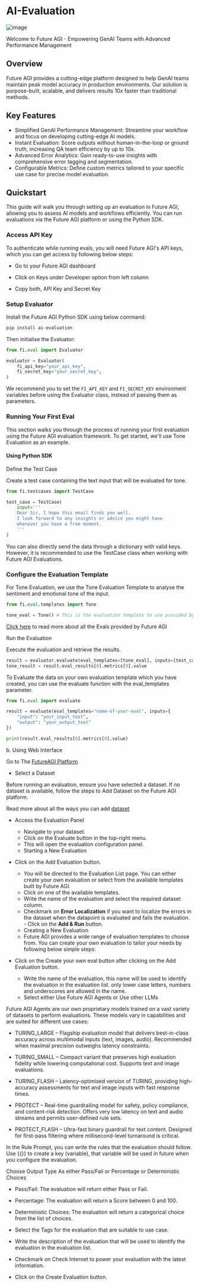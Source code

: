 # AI-Evaluation

![image](https://github.com/user-attachments/assets/c70a647f-ad3b-46a1-a693-77f7bbff39a2)


Welcome to Future AGI - Empowering GenAI Teams with Advanced Performance Management

## Overview
Future AGI provides a cutting-edge platform designed to help GenAI teams maintain peak model accuracy in production environments. Our solution is purpose-built, scalable, and delivers results 10x faster than traditional methods.

## Key Features

- Simplified GenAI Performance Management: Streamline your workflow and focus on developing cutting-edge AI models.
- Instant Evaluation: Score outputs without human-in-the-loop or ground truth, increasing QA team efficiency by up to 10x.
- Advanced Error Analytics: Gain ready-to-use insights with comprehensive error tagging and segmentation.
- Configurable Metrics: Define custom metrics tailored to your specific use case for precise model evaluation.


## Quickstart
This guide will walk you through setting up an evaluation in Future AGI, allowing you to assess AI models and workflows efficiently. You can run evaluations via the Future AGI platform or using the Python SDK.

### Access API Key
To authenticate while running evals, you will need Future AGI's API keys, which you can get access by following below steps:

- Go to your Future AGI dashboard

- Click on Keys under Developer option from left column

- Copy both, API Key and Secret Key

### Setup Evaluator
Install the Future AGI Python SDK using below command:
```bash
pip install ai-evaluation
```
Then initialise the Evaluator:
```python
from fi.eval import Evaluator

evaluator = Evaluator(
    fi_api_key="your_api_key",
    fi_secret_key="your_secret_key",
)
```
We recommend you to set the `FI_API_KEY` and `FI_SECRET_KEY` environment variables before using the Evaluator class, instead of passing them as parameters.

### Running Your First Eval
This section walks you through the process of running your first evaluation using the Future AGI evaluation framework. To get started, we'll use Tone Evaluation as an example.

#### Using Python SDK
Define the Test Case

Create a test case containing the text input that will be evaluated for tone.
```python
from fi.testcases import TestCase

test_case = TestCase(
    input='''
    Dear Sir, I hope this email finds you well. 
    I look forward to any insights or advice you might have 
    whenever you have a free moment.
    '''
)
```
You can also directly send the data through a dictionary with valid keys. However, it is recommended to use the TestCase class when working with Future AGI Evaluations.

### Configure the Evaluation Template

For Tone Evaluation, we use the Tone Evaluation Template to analyse the sentiment and emotional tone of the input.
```python
from fi.eval.templates import Tone

tone_eval = Tone() # This is the evaluation template to use provided by Future AGI
```
[Click here](https://docs.futureagi.com/future-agi/products/evaluation/overview) to read more about all the Evals provided by Future AGI

Run the Evaluation

Execute the evaluation and retrieve the results.
```python
result = evaluator.evaluate(eval_templates=[tone_eval], inputs=[test_case])
tone_result = result.eval_results[0].metrics[0].value
```

To Evaluate the data on your own evaluation template which you have created, you can use the evaluate function with the eval_templates parameter.

```python
from fi.eval import evaluate

result = evaluate(eval_templates="name-of-your-eval", inputs={
    "input": "your_input_text",
    "output": "your_output_text"
})

print(result.eval_results[0].metrics[0].value)
```
b. Using Web Interface

Go to The [FutureAGI Platform](https://app.futureagi.com) 

- Select a Dataset

Before running an evaluation, ensure you have selected a dataset. If no dataset is available, follow the steps to Add Dataset on the Future AGI platform.

Read more about all the ways you can add [dataset](https://docs.futureagi.com/future-agi/products/dataset/overview)

- Access the Evaluation Panel

  - Navigate to your dataset.
  - Click on the Evaluate button in the top-right menu.
  - This will open the evaluation configuration panel.
  - Starting a New Evaluation

- Click on the Add Evaluation button.
  - You will be directed to the Evaluation List page. You can either create your own evaluation or select from the available templates built by Future AGI.
  - Click on one of the available templates.
  - Write the name of the evaluation and select the required dataset column.
  - Checkmark on **Error Localization** if you want to localize the errors in the dataset when the datapoint is evaluated and fails the evaluation.     - Click on the **Add & Run** button.
  - Creating a New Evaluation
  - Future AGI provides a wide range of evaluation templates to choose from. You can create your own evaluation to tailor your needs by following below simple steps:

- Click on the Create your own eval button after clicking on the Add Evaluation button.
  - Write the name of the evaluation, this name will be used to identify the evaluation in the evaluation list. only lower case letters, numbers and underscores are allowed in the name.
  - Select either Use Future AGI Agents or Use other LLMs
 
Future AGI Agents are our own proprietary models trained on a vast variety of datasets to perform evaluations. These models vary in capabilities and are suited for different use cases:

- TURING_LARGE – Flagship evaluation model that delivers best-in-class accuracy across multimodal inputs (text, images, audio). Recommended when maximal precision outweighs latency constraints.

- TURING_SMALL – Compact variant that preserves high evaluation fidelity while lowering computational cost. Supports text and image evaluations.

- TURING_FLASH – Latency-optimised version of TURING, providing high-accuracy assessments for text and image inputs with fast response times.

- PROTECT – Real-time guardrailing model for safety, policy compliance, and content-risk detection. Offers very low latency on text and audio streams and permits user-defined rule sets.

- PROTECT_FLASH – Ultra-fast binary guardrail for text content. Designed for first-pass filtering where millisecond-level turnaround is critical.

In the Rule Prompt, you can write the rules that the evaluation should follow. Use {{}} to create a key (variable), that variable will be used in future when you configure the evaluation.

Choose Output Type As either Pass/Fail or Percentage or Deterministic Choices

- Pass/Fail: The evaluation will return either Pass or Fail.
- Percentage: The evaluation will return a Score between 0 and 100.
- Deterministic Choices: The evaluation will return a categorical choice from the list of choices.

- Select the Tags for the evaluation that are suitable to use case.

- Write the description of the evaluation that will be used to identify the evaluation in the evaluation list.

- Checkmark on Check Internet to power your evaluation with the latest information.

- Click on the Create Evaluation button.
